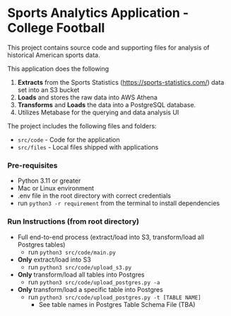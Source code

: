 # Sports Analytics Application - College Football

This project contains source code and supporting files 
for analysis of historical American sports data. 

This application does the following

1. **Extracts** from the Sports Statistics (https://sports-statistics.com/) data set into an S3 bucket
2. **Loads** and stores the raw data into AWS Athena
3. **Transforms** and **Loads** the data into a PostgreSQL database.
4. Utilizes Metabase for the querying and data analysis UI

The project includes the following files and folders:
- `src/code` - Code for the application
- `src/files` - Local files shipped with applications

### Pre-requisites
- Python 3.11 or greater
- Mac or Linux environment
- .env file in the root directory with correct credentials
- run `python3 -r requirement` from the terminal to install dependencies
### Run Instructions (from root directory)

- Full end-to-end process (extract/load into S3, transform/load all Postgres tables)
  - run `python3 src/code/main.py`
- **Only** extract/load into S3
  - run `python3 src/code/upload_s3.py`
- **Only** transform/load all tables into Postgres
  - run `python3 src/code/upload_postgres.py -a`
- **Only** transform/load a specific table into Postgres
  - run `python3 src/code/upload_postgres.py -t [TABLE NAME]`
    - See table names in Postgres Table Schema File (TBA)



